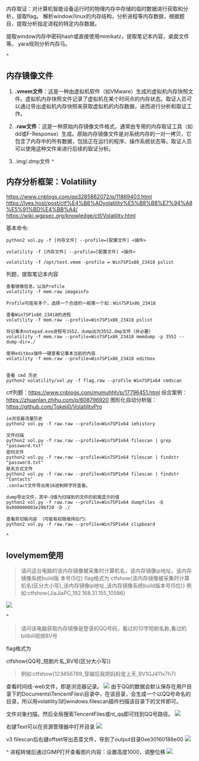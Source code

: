 内存取证：对计算机智能设备运行时的物理内存中存储的临时数据进行获取和分析，提取flag。
解析window/linux的内存结构，分析进程等内存数据，根据题目，提取分析指定进程的特定内存数据。

提取window内存中密码hash或直接使用mimikatz，提取笔记本内容，桌面文件等。
yara规则分析内存马。

^
## **内存镜像文件**
1. **.vmem文件**：这是一种由虚拟机软件（如VMware）生成的虚拟机内存快照文件。虚拟机内存快照文件记录了虚拟机在某个时间点的内存状态。取证人员可以通过导出虚拟机内存快照来获取虚拟机的内存数据，进而进行分析和取证工作。
2. **.raw文件**：这是一种原始内存镜像文件格式，通常由专用的内存取证工具（如dd或F-Response）生成。原始内存镜像文件是对系统内存的一对一拷贝，它包含了内存中的所有数据，包括正在运行的程序、操作系统状态等。取证人员可以使用这种文件来进行后续的取证分析。

3.  .img/.dmp文件
^
## **内存分析框架：Volatiliity**
<https://www.cnblogs.com/qq3285862072/p/11869403.html>
<https://lyes.host/post/ctf%E4%B8%ADvolatility%E5%B8%B8%E7%94%A8%E5%91%BD%E4%BB%A4/>
<https://wiki.wgpsec.org/knowledge/ctf/Volatility.html>

基本命令:
```
python2 vol.py -f [内存文件] --profile=[配置文件] <插件>

volatility -f [内存文件] --profile=[配置文件] <插件>

volatility -f /opt/test.vmem -profile = Win7SP1x86_23418 pslist
```
列题，提取笔记本内容
```
查看镜像信息，以及Profile
volatility -f mem.raw imageinfo

Profile可能有多个，选择一个合适的一般第一个如：Win7SP1x86_23418

查看Win7SP1x86_23418的进程
volatility -f mem.raw --profile=Win7SP1x86_23418 pslist

将记事本notepad.exe进程号3552，dump出为3552.dmp文件（非必要）
volatility -f mem.raw --profile=Win7SP1x86_23418 memdump -p 3552 --dump-dir=./

使用editbox插件一键查看记事本当前的内容
volatility -f mem.raw --profile=Win7SP1x86_23418 editbox


查看 cmd 历史
python2 volatility/vol.py -f flag.raw --profile Win7SP1x64 cmdscan
```
ctf列题：<https://www.cnblogs.com/mumuhhh/p/17796451.html>
综合案例：<https://zhuanlan.zhihu.com/p/608796920>
图形化自动分析版：<https://github.com/Tokeii0/VolatilityPro>

```
ie浏览器流量历史
python2 vol.py -f raw.raw --profile=Win7SP1x64 iehistory 

文件扫描
python2 vol.py -f raw.raw --profile=Win7SP1x64 filescan | grep "password.txt" 
密码文件
python2 vol.py -f raw.raw --profile=Win7SP1x64 filescan | findstr "password.txt"
联系方式文件
python2 vol.py -f raw.raw --profile=Win7SP1x64 filescan | findstr "Contacts"
.contact文件导出用16进制转字符查看。

dump导出文件，其中-Q值为扫描到的文件的前面显示的值
python2 vol.py -f raw.raw --profile=Win7SP1x64 dumpfiles -Q 0x000000003e296f20 -D ./

查看剪切板内容 （可能有权限维持后门）
python2 vol.py -f raw.raw --profile=Win7SP1x64 clipboard
```

^
## **lovelymem使用**
> 请问这台电脑的该内存镜像被采集时计算机名，该内存镜像ip地址，该内存镜像系统build版 本号(5位)
flag格式为
ctfshow{该内存镜像被采集时计算机名(区分大小写)_该内存镜像ip地址_该内存镜像系统build版本号(5位)}
> 例如:ctfshow{JiaJiaPC_192.168.31.155_10586}

![](.topwrite/assets/image_1735295465193.png)

^


> 请问该电脑获取内存镜像是登录的QQ号码，看过的10字短剧名称,看过的bilibili视频BV号

flag格式为

ctfshow{QQ号\_短剧片名\_BV号(区分大小写)}

> 例如:ctfshow{123456789\_穿越后我把妈妈宠上天\_BV1GJ411x7h7}

查看时间线-web文件，即是浏览器记录。
![](.topwrite/assets/image_1735295968754.png)
由于QQ的数据会默认保存在用户目录下的Documents\TencentFiles\目录中，在该目录，会生成一个以QQ号命名的目录，所以用volatility3的windows.filescan插件扫描该目录下的文件即可。

文件对象扫描，然后全局搜索TencentFiles或nt_qq即可找到QQ号路径。
![](.topwrite/assets/image_1735298442911.png)

右键Text可以在资源管理器中打开目录
![](.topwrite/assets/image_1735299870054.png)


v3
filescan后右键offset导出恶意文件，导到了output目录0xe30160188e00
![](.topwrite/assets/image_1735299445503.png)

^
进程转储后通过GIMP打开查看图片内容：设置高度1000，调整位移
![](.topwrite/assets/image_1735300326119.png)